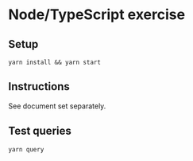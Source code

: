 # Node/TypeScript exercise

## Setup

`yarn install && yarn start`

## Instructions

See document set separately.

## Test queries

`yarn query`